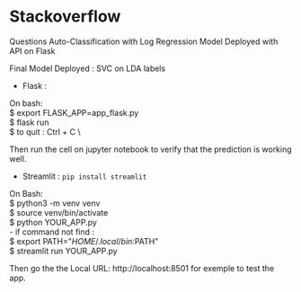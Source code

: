 # Stackoverflow
Questions Auto-Classification with Log Regression Model Deployed with API on Flask

Final Model Deployed : SVC on LDA labels

- Flask : 

On bash: \
        $ export FLASK_APP=app_flask.py \
        $ flask run \
        $ to quit : Ctrl + C \
        
Then run the cell on jupyter notebook to verify that the prediction is working well.

- Streamlit : `pip install streamlit`

On Bash: \
        $ python3 -m venv venv \
        $ source venv/bin/activate \
        $ python   YOUR_APP.py \
        - if command not find : \
        $ export PATH="$HOME/.local/bin:$PATH" \
        $ streamlit run YOUR_APP.py 
        
Then go the the  Local URL: http://localhost:8501 for exemple to test the app.
